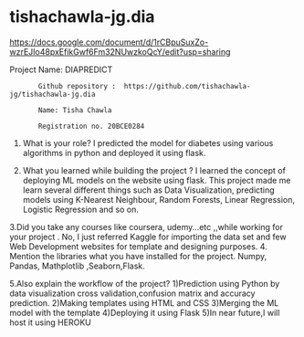 # tishachawla-jg.dia
https://docs.google.com/document/d/1rCBpuSuxZo-wzrEJIo48pxEfikGwf6Fm32NUwzkoQcY/edit?usp=sharing


 Project Name: DIAPREDICT
 
 
           Github repository :  https://github.com/tishachawla-jg/tishachawla-jg.dia
           
           Name: Tisha Chawla
           
           Registration no. 20BCE0284

1. What is your role?
I predicted the model for diabetes using various algorithms in python and deployed it using flask.

2. What you learned while building the project ?
I learned the concept of deploying ML models on the website using flask. This project made me learn several different things such as Data Visualization, predicting models using K-Nearest Neighbour, Random Forests, Linear Regression, Logistic Regression and so on.

3.Did you take any courses like coursera, udemy...etc ,,while working for your project .
No, I just referred Kaggle for importing the data set and few Web Development websites for template and designing purposes.
4. Mention the libraries what you have installed for the project. 
Numpy, Pandas, Mathplotlib ,Seaborn,Flask.

5.Also explain the workflow of the project?
1)Prediction using Python by data visualization cross validation,confusion matrix and accuracy prediction.
2)Making templates using HTML and CSS
3)Merging the ML model with the template
4)Deploying it using Flask
5)In near future,I will host it using HEROKU





